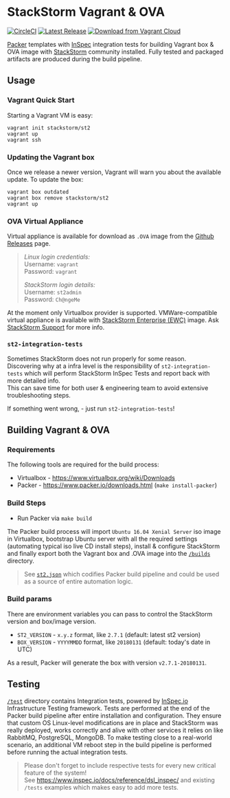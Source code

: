 # StackStorm Vagrant & OVA
[![CircleCI](https://circleci.com/gh/StackStorm/packer-st2.svg?style=shield)](https://circleci.com/gh/StackStorm/packer-st2)
[![Latest Release](https://img.shields.io/github/release/StackStorm/packer-st2/all.svg)](https://github.com/StackStorm/packer-st2/releases)
[![Download from Vagrant Cloud](https://img.shields.io/badge/Vagrant-cloud%20%E2%86%92-1563ff.svg)](https://app.vagrantup.com/stackstorm/boxes/st2/)

[Packer](https://www.packer.io/intro/index.html) templates with [InSpec](https://www.inspec.io/) integration tests for building Vagrant box & OVA image with [StackStorm](https://github.com/stackstorm/st2) community installed.
Fully tested and packaged artifacts are produced during the build pipeline.


## Usage
### Vagrant Quick Start
Starting a Vagrant VM is easy:
```
vagrant init stackstorm/st2
vagrant up
vagrant ssh
```

### Updating the Vagrant box
Once we release a newer version, Vagrant will warn you about the available update. To update the box:
```
vagrant box outdated
vagrant box remove stackstorm/st2
vagrant up
```

### OVA Virtual Appliance
Virtual appliance is available for download as `.OVA` image from the [Github Releases](https://github.com/StackStorm/packer-st2/releases) page.<br>
> _Linux login credentials:_<br>
> Username: `vagrant`<br>
> Password: `vagrant`
>
> _StackStorm login details:_<br>
> Username: `st2admin`<br>
> Password: `Ch@ngeMe`

At the moment only Virtualbox provider is supported. VMWare-compatible virtual appliance is available with [StackStorm Enterprise (EWC)](https://stackstorm.com/#product) image. Ask [StackStorm Support](mailto:support@stackstorm.com) for more info.

### `st2-integration-tests`
Sometimes StackStorm does not run properly for some reason.<br>
Discovering why at a infra level is the responsibility of `st2-integration-tests` which will perform StackStorm InSpec Tests and report back with more detailed info.<br>
This can save time for both user & engineering team to avoid extensive troubleshooting steps.

If something went wrong, - just run `st2-integration-tests`!


## Building Vagrant & OVA
### Requirements
The following tools are required for the build process:
- Virtualbox - https://www.virtualbox.org/wiki/Downloads
- Packer - https://www.packer.io/downloads.html (`make install-packer`)

### Build Steps
* Run Packer via `make build`

The Packer build process will import `Ubuntu 16.04 Xenial Server` iso image in Virtualbox, bootstrap Ubuntu server with all the required settings (automating typical iso live CD install steps),
install & configure StackStorm and finally export both the Vagrant box and .OVA image into the [`/builds`](/builds) directory.
> See [`st2.json`](/st2.json) which codifies Packer build pipeline and could be used as a source of entire automation logic.

### Build params
There are environment variables you can pass to control the StackStorm version and box/image version.
- `ST2_VERSION` - `x.y.z` format, like `2.7.1` (default: latest st2 version)
- `BOX_VERSION` - `YYYYMMDD` format, like `20180131` (default: today's date in UTC)

As a result, Packer will generate the box with version `v2.7.1-20180131`.

## Testing
[`/test`](/test) directory contains Integration tests, powered by [InSpec.io](https://www.inspec.io/) Infrastructure Testing framework.
Tests are performed at the end of the Packer build pipeline after entire installation and configuration. They ensure that custom OS Linux-level modifications are in place and StackStorm was really deployed, works correctly and alive with other services it relies on like RabbitMQ, PostgreSQL, MongoDB.
To make testing close to a real-world scenario, an additional VM reboot step in the build pipeline is performed before running the actual integration tests.

> Please don't forget to include respective tests for every new critical feature of the system!<br>
> See https://www.inspec.io/docs/reference/dsl_inspec/ and existing `/tests` examples which makes easy to add more tests.
